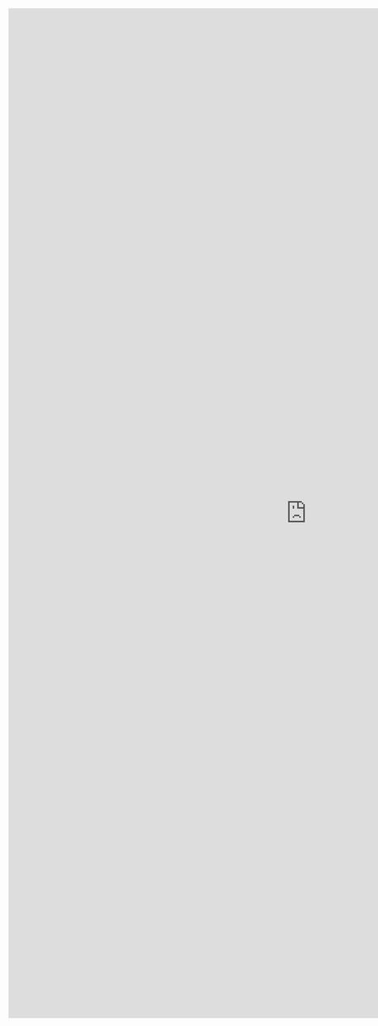 <iframe allowtransparency="true" frameborder="0" scrolling="yes" src="http://udsfoundation.webs.com/mobi" style="border: none; height: 2000px; width: 1180px;"> </iframe>
